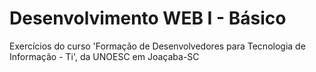 # Desenvolvimento WEB I - Básico

<p>Exercícios do curso 'Formação de Desenvolvedores para Tecnologia de Informação - Ti', da UNOESC em Joaçaba-SC</p>
